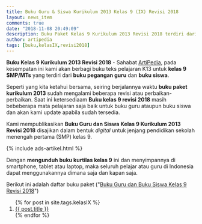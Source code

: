 ```yaml
---
title: Buku Guru & Siswa Kurikulum 2013 Kelas 9 (IX) Revisi 2018
layout: news_item
comments: true
date: "2018-11-08 20:49:09"
description: Buku Paket Kelas 9 Kurikulum 2013 Revisi 2018 terdiri dari buku guru dan buku siswa revisi terbaru. Download Buku Paket Kelas 9.
author: artipedia
tags: [buku,kelasIX,revisi2018]
---
```


<b>Buku Kelas 9 Kurikulum 2013 Revisi 2018</b> - Sahabat [ArtiPedia](/ "ArtiPedia"), pada kesempatan ini kami akan berbagi buku teks pelajaran K13 untuk **kelas 9 SMP/MTs** yang terdiri dari **buku pegangan guru** dan **buku siswa**. 

Seperti yang kita ketahui bersama, seiring berjalannya waktu **buku paket kurikulum 2013** sudah mengalami beberapa revisi atau perbaikan-perbaikan. Saat ini ketersediaam **Buku kelas 9 revisi 2018** masih bebeberapa mata pelajaran saja baik untuk buku guru ataupun buku siswa dan akan kami update apabila sudah tersedia.

Kami mempublikasikan **Buku Guru dan Siswa Kelas 9 Kurikulum 2013 Revisi 2018** disajikan dalam bentuk *digital* untuk jenjang pendidikan sekolah menengah pertama (SMP) kelas 9.

{% include ads-artikel.html %}

Dengan **mengunduh buku kurtilas kelas 9** ini dan menyimpannya di smartphone, tablet atau laptop, maka seluruh pelajar atau guru di Indonesia dapat menggunakannya dimana saja dan kapan saja.

Berikut ini adalah daftar buku paket ("[Buku Guru dan Buku Siswa Kelas 9 Revisi 2018](/wiki/buku-kelas-9-kurikulum-2013-revisi-2018.html "Buku Kelas 9 Kurikulum 2013 Revisi 2018")")

<ol class="arti">{% for post in site.tags.kelasIX %}
<li class="{% if page.title == post.title %}current{% endif %}">
<a href="{{ post.url }}" title="{{ post.title }}">{{ post.title }}</a>
</li>
{% endfor %}
</ol>

